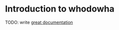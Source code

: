 # Introduction to whodowha

TODO: write [great documentation](http://jacobian.org/writing/what-to-write/)

